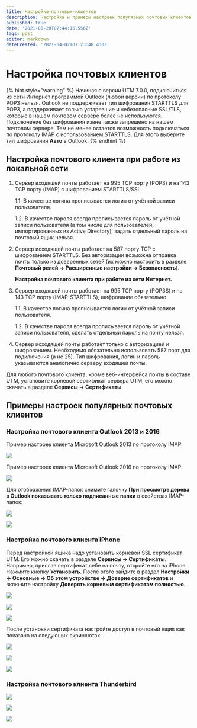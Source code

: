 ```yaml
---
title: Настройка-почтовых-клиентов
description: Настройка и примеры настроек популярных почтовых клиентов.
published: true
date: '2021-05-28T07:44:16.556Z'
tags: post
editor: markdown
dateCreated: '2021-04-02T07:23:48.430Z'
---
```


# Настройка почтовых клиентов

{% hint style="warning" %}
Начиная с версии UTM 7.0.0, подключиться из сети Интернет программой Outlook \(любой версии\) по протоколу POP3 нельзя. Outlook не поддерживает тип шифрования STARTTLS для POP3, а поддерживает только устаревшие и небезопасные SSL/TLS, которые в нашем почтовом сервере более не используются. Подключение без шифрования извне также запрещено на нашем почтовом сервере. Тем не менее остается возможность подключаться по протоколу IMAP с использованием STARTTLS. Для этого выберите тип шифрования **Авто** в Outlook.
{% endhint %}

## Настройка почтового клиента при работе из локальной сети

1. Сервер входящей почты работает на 995 TCP порту \(РОР3\) и на 143 TCP порту \(IMAP\) с шифрованием STARTTLS/SSL.

   1.1. В качестве логина прописывается логин от учётной записи пользователя.

   1.2. В качестве пароля всегда прописывается пароль от учётной записи пользователя \(в том числе для пользователей, импортированных из Active Directory\), задать отдельный пароль на почтовый ящик нельзя.

2. Сервер исходящей почты работает на 587 порту TCP с шифрованием STARTTLS. Без авторизации возможна отправка почты только из доверенных сетей \(их можно настроить в разделе **Почтовый релей -&gt; Расширенные настройки -&gt; Безопасность**\).

   **Настройка почтового клиента при работе из сети Интернет.**

3. Сервер входящей почты работает на 995 TCP порту \(POP3S\) и на 143 TCP порту \(IMAP-STARTTLS\), шифрование обязательно.

   1.1. В качестве логина прописывается логин от учётной записи пользователя.

   1.2. В качестве пароля всегда прописывается пароль от учётной записи пользователя, сделать отдельный пароль на почту нельзя.

4. Сервер исходящей почты работает только с авторизацией и шифрованием. Необходимо обязательно использовать 587 порт для подключения \(а не 25\). Тип шифрования, логин и пароль указываются аналогично серверу входящей почты.

Для любого почтового клиента, кроме веб-интерфейса почты в составе UTM, установите корневой сертификат сервера UTM, его можно скачать в разделе **Сервисы -&gt; Сертификаты**.

## Примеры настроек популярных почтовых клиентов

### Настройка почтового клиента Outlook 2013 и 2016

Пример настроек клиента Microsoft Outlook 2013 по протоколу IMAP:

![](../../.gitbook/assets/4982578%20%282%29.jpg)

Пример настроек клиента Microsoft Outlook 2016 по протоколу IMAP:

![](../../.gitbook/assets/outlook2016-7-9-%20%281%29%20%281%29%20%281%29%20%281%29%20%281%29%20%282%29%20%282%29%20%282%29%20%282%29%20%281%29.jpg)

Для отображения IMAP-папок снимите галочку **При просмотре дерева в Outlook показывать только подписанные папки** в свойствах IMAP-папок:

![](../../.gitbook/assets/imap_outlook-7-9-%20%281%29%20%282%29%20%282%29%20%282%29%20%282%29%20%282%29%20%282%29.png)

![](../../.gitbook/assets/imap_outlook2%20%282%29%20%282%29%20%282%29.png)

### Настройка почтового клиента iPhone

Перед настройкой ящика надо установить корневой SSL сертификат UTM. Его можно скачать в разделе **Сервисы -&gt; Сертификаты**. Например, прислав сертификат себе на почту, откройте его на iPhone. Нажмите кнопку **Установить**. После этого зайдите в раздел **Настройки -&gt; Основные -&gt; Об этом устройстве -&gt; Доверие сертификатов** и включите настройку **Доверять корневым сертификатам полностью**.

![](../../.gitbook/assets/5472456.png)

![](../../.gitbook/assets/5472457.png)

![](../../.gitbook/assets/5472458.png)

После установки сертификата настройте доступ в почтовый ящик как показано на следующих скриншотах:

![](../../.gitbook/assets/iphone003.jpg)

![](../../.gitbook/assets/iphone002.jpg)

![](../../.gitbook/assets/iphone001.jpg)

### Настройка почтового клиента Thunderbird

![](../../.gitbook/assets/4982737.png)

![](../../.gitbook/assets/4982738.png)

![](../../.gitbook/assets/4982739.png)

